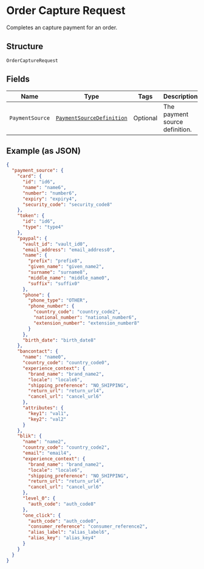
# Order Capture Request

Completes an capture payment for an order.

## Structure

`OrderCaptureRequest`

## Fields

| Name | Type | Tags | Description | Getter | Setter |
|  --- | --- | --- | --- | --- | --- |
| `PaymentSource` | [`PaymentSourceDefinition`](../../doc/models/payment-source-definition.md) | Optional | The payment source definition. | PaymentSourceDefinition getPaymentSource() | setPaymentSource(PaymentSourceDefinition paymentSource) |

## Example (as JSON)

```json
{
  "payment_source": {
    "card": {
      "id": "id6",
      "name": "name6",
      "number": "number6",
      "expiry": "expiry4",
      "security_code": "security_code8"
    },
    "token": {
      "id": "id6",
      "type": "type4"
    },
    "paypal": {
      "vault_id": "vault_id0",
      "email_address": "email_address0",
      "name": {
        "prefix": "prefix8",
        "given_name": "given_name2",
        "surname": "surname8",
        "middle_name": "middle_name0",
        "suffix": "suffix0"
      },
      "phone": {
        "phone_type": "OTHER",
        "phone_number": {
          "country_code": "country_code2",
          "national_number": "national_number6",
          "extension_number": "extension_number8"
        }
      },
      "birth_date": "birth_date8"
    },
    "bancontact": {
      "name": "name0",
      "country_code": "country_code0",
      "experience_context": {
        "brand_name": "brand_name2",
        "locale": "locale6",
        "shipping_preference": "NO_SHIPPING",
        "return_url": "return_url4",
        "cancel_url": "cancel_url6"
      },
      "attributes": {
        "key1": "val1",
        "key2": "val2"
      }
    },
    "blik": {
      "name": "name2",
      "country_code": "country_code2",
      "email": "email4",
      "experience_context": {
        "brand_name": "brand_name2",
        "locale": "locale6",
        "shipping_preference": "NO_SHIPPING",
        "return_url": "return_url4",
        "cancel_url": "cancel_url6"
      },
      "level_0": {
        "auth_code": "auth_code8"
      },
      "one_click": {
        "auth_code": "auth_code0",
        "consumer_reference": "consumer_reference2",
        "alias_label": "alias_label6",
        "alias_key": "alias_key4"
      }
    }
  }
}
```

